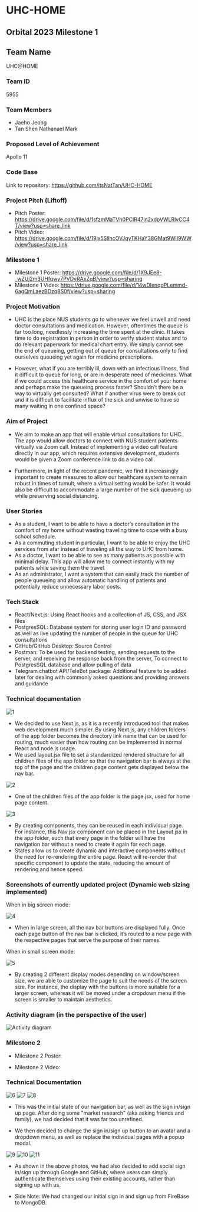 # UHC-HOME

## Orbital 2023 Milestone 1

## Team Name

UHC@HOME

### Team ID

5955

### Team Members

- Jaeho Jeong
- Tan Shen Nathanael Mark

### Proposed Level of Achievement

Apollo 11

### Code Base

Link to repository:
https://github.com/itsNatTan/UHC-HOME

### Project Pitch (Liftoff)

- Pitch Poster:
  https://drive.google.com/file/d/1sfzmMaTVh0PClR47jn2xdpVWLRlvCC4T/view?usp=share_link
- Pitch Video:
  https://drive.google.com/file/d/19jx5SllhcOVJqyTKHaY38GMat9WlI9WW/view?usp=share_link

### Milestone 1

- Milestone 1 Poster:
  https://drive.google.com/file/d/1X9JEe8-_wZUj2m3UHfqwy7PVDyRAxZqB/view?usp=sharing
- Milestone 1 Video:
  https://drive.google.com/file/d/14wDlenqoPLemmd-6agQmLaezBDzq8S0f/view?usp=sharing

### Project Motivation

- UHC is the place NUS students go to whenever we feel unwell and need doctor consultations and medication. However, oftentimes the queue is far too long, needlessly increasing the time spent at the clinic. It takes time to do registration in person in order to verify student status and to do relevant paperwork for medical chart entry. We simply cannot see the end of queueing, getting out of queue for consultations only to find ourselves queueing yet again for medicine prescriptions.

- However, what if you are terribly ill, down with an infectious illness, find it difficult to queue for long, or are in desperate need of medicines. What if we could access this healthcare service in the comfort of your home and perhaps make the queueing process faster? Shouldn’t there be a way to virtually get consulted? What if another virus were to break out and it is difficult to facilitate influx of the sick and unwise to have so many waiting in one confined space?

### Aim of Project

- We aim to make an app that will enable virtual consultations for UHC. The app would allow doctors to connect with NUS student patients virtually via Zoom call. Instead of implementing a video call feature directly in our app, which requires extensive development, students would be given a Zoom conference link to do a video call.

- Furthermore, in light of the recent pandemic, we find it increasingly important to create measures to allow our healthcare system to remain robust in times of tumult, where a virtual setting would be safer. It would also be difficult to accommodate a large number of the sick queueing up while preserving social distancing.

### User Stories

- As a student, I want to be able to have a doctor’s consultation in the comfort of my home without wasting traveling time to cope with a busy school schedule.
- As a commuting student in particular, I want to be able to enjoy the UHC services from afar instead of traveling all the way to UHC from home.
- As a doctor, I want to be able to see as many patients as possible with minimal delay. This app will allow me to connect instantly with my patients while saving them the travel.
- As an administrator, I want a system that can easily track the number of people queueing and allow automatic handling of patients and potentially reduce unnecessary labor costs.

### Tech Stack

- React/Next.js:
  Using React hooks and a collection of JS, CSS, and JSX files
- PostgresSQL:
  Database system for storing user login ID and password as well as live updating the number of people in the queue for UHC consultations
- GitHub/GitHub Desktop:
  Source Control
- Postman:
  To be used for backend testing, sending requests to the server, and receiving the response back from the server,
  To connect to PostgresSQL database and allow pulling of data
- Telegram chatbot API/TeleBot package:
  Additional feature to be added later for dealing with commonly asked questions and providing answers and guidance

### Technical documentation

![1](./public/assets/1.png)

- We decided to use Next.js, as it is a recently introduced tool that makes web development much simpler. By using Next.js, any children folders of the app folder becomes the directory link name that can be used for routing, much easier than how routing can be implemented in normal React and node.js usage.
- We used layout.jsx file to set a standardized rendered structure for all children files of the app folder so that the navigation bar is always at the top of the page and the children page content gets displayed below the nav bar.

![2](./public/assets/2.png)

- One of the children files of the app folder is the page.jsx, used for home page content.

![3](./public/assets/3.png)

- By creating components, they can be reused in each individual page. For instance, this Nav.jsx component can be placed in the Layout.jsx in the app folder, such that every page in the folder will have the navigation bar without a need to create it again for each page.
- States allow us to create dynamic and interactive components without the need for re-rendering the entire page. React will re-render that specific component to update the state, reducing the amount of rendering and hence speed.

### Screenshots of currently updated project (Dynamic web sizing implemented)

When in big screen mode: <br/>

![4](./public/assets/4.png)

- When in large screen, all the nav bar buttons are displayed fully.
  Once each page button of the nav bar is clicked, it’s routed to a new page with the respective pages that serve the purpose of their names.

When in small screen mode: <br/>

![5](./public/assets/5.png)

- By creating 2 different display modes depending on window/screen size, we are able to customize the page to suit the needs of the screen size. For instance, the display with the buttons is more suitable for a larger screen, whereas it will be moved under a dropdown menu if the screen is smaller to maintain aesthetics.

### Activity diagram (in the perspective of the user)

![Activity diagram](./public/assets/activityDiagram.png)

### Milestone 2

- Milestone 2 Poster:

- Milestone 2 Video:

### Technical Documentation

![6](.public/assets/6.jpg)
![7](.public/assets/7.jpg)
![8](.public/assets/8.jpg)

- This was the initial state of our navigation bar, as well as the sign in/sign up page. After doing some "market research" (aka asking friends and family), we had decided that it was far too unrefined.

- We then decided to change the sign in/sign up button to an avatar and a dropdown menu, as well as replace the individual pages with a popup modal.

![9](.public/assets/9.png)
![10](.public/assets/10.png)
![11](.public/assets/11.png)

- As shown in the above photos, we had also decided to add social sign in/sign up through Google and GitHub, where users can simply authenticate themselves using their existing accounts, rather than signing up with us.

- Side Note: We had changed our initial sign in and sign up from FireBase to MongoDB.
